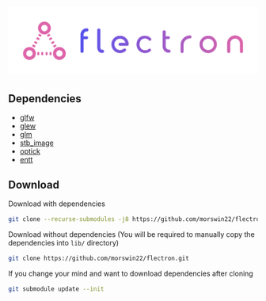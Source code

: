 # ![flectron](flectron.png)

## Dependencies
* [glfw](https://github.com/glfw/glfw/tree/076bfd55be45e7ba5c887d4b32aa03d26881a1fb)
* [glew](https://github.com/Perlmint/glew-cmake/tree/883e35a3d493d93fa27da5abb6225654c360f9d0)
* [glm](https://github.com/g-truc/glm/tree/2759ceca04db5c36d2806a2280f51b83a6749c12)
* [stb_image](https://github.com/nothings/stb)
* [optick](https://github.com/bombomby/optick)
* [entt](https:://github.com/skypjack/entt)

## Download
Download with dependencies
```sh
git clone --recurse-submodules -j8 https://github.com/morswin22/flectron.git
```

Download without dependencies (You will be required to manually copy the dependencies into `lib/` directory)
```sh
git clone https://github.com/morswin22/flectron.git
```

If you change your mind and want to download dependencies after cloning
```sh
git submodule update --init
```
